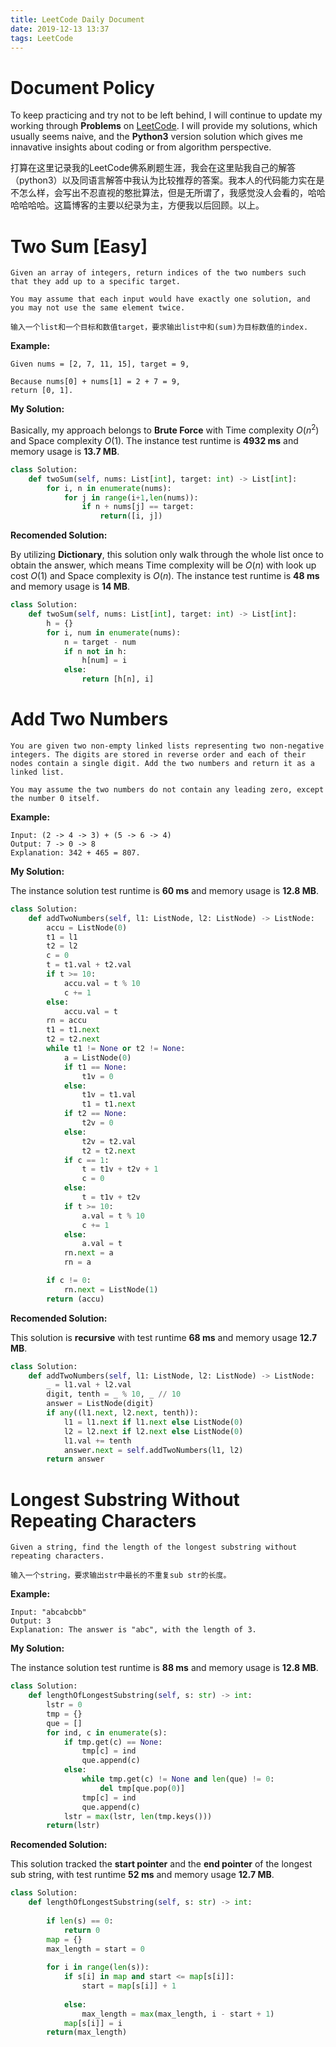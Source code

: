 ```yaml
---
title: LeetCode Daily Document
date: 2019-12-13 13:37
tags: LeetCode
---
```


# Document Policy

To keep practicing and try not to be left behind, I will continue to update my working through **Problems** on [LeetCode](https://leetcode.com/problemset/all/). I will provide my solutions, which usually seems naive, and the **Python3** version solution which gives me innavative insights about coding or from algorithm perspective.

打算在这里记录我的LeetCode佛系刷题生涯，我会在这里贴我自己的解答（python3）以及同语言解答中我认为比较推荐的答案。我本人的代码能力实在是不怎么样，会写出不忍直视的憨批算法，但是无所谓了，我感觉没人会看的，哈哈哈哈哈哈。这篇博客的主要以纪录为主，方便我以后回顾。以上。

# Two Sum [Easy]
```
Given an array of integers, return indices of the two numbers such that they add up to a specific target.

You may assume that each input would have exactly one solution, and you may not use the same element twice.

输入一个list和一个目标和数值target，要求输出list中和(sum)为目标数值的index.
```
**Example:**
```
Given nums = [2, 7, 11, 15], target = 9,

Because nums[0] + nums[1] = 2 + 7 = 9,
return [0, 1].
```
**My Solution:** 

Basically, my approach belongs to **Brute Force** with Time complexity $O(n^2)$ and Space complexity $O(1)$. The instance test runtime is **4932 ms** and memory usage is **13.7 MB**.   
```py
class Solution:
    def twoSum(self, nums: List[int], target: int) -> List[int]:
        for i, n in enumerate(nums):
            for j in range(i+1,len(nums)):
                if n + nums[j] == target:
                    return([i, j])
```
**Recomended Solution:**

By utilizing **Dictionary**, this solution only walk through the whole list once to obtain the answer, which means Time complexity will be $O(n)$ with look up cost $O(1)$ and Space complexity is $O(n)$. The instance test runtime is **48 ms** and memory usage is **14 MB**.
```py
class Solution:
    def twoSum(self, nums: List[int], target: int) -> List[int]:
        h = {}
        for i, num in enumerate(nums):
            n = target - num
            if n not in h:
                h[num] = i
            else:
                return [h[n], i]
```

# Add Two Numbers

```
You are given two non-empty linked lists representing two non-negative integers. The digits are stored in reverse order and each of their nodes contain a single digit. Add the two numbers and return it as a linked list.

You may assume the two numbers do not contain any leading zero, except the number 0 itself.
```
**Example:**
```
Input: (2 -> 4 -> 3) + (5 -> 6 -> 4)
Output: 7 -> 0 -> 8
Explanation: 342 + 465 = 807.
```
**My Solution:**

The instance solution test runtime is **60 ms** and memory usage is **12.8 MB**.
```py
class Solution:
    def addTwoNumbers(self, l1: ListNode, l2: ListNode) -> ListNode:
        accu = ListNode(0)
        t1 = l1
        t2 = l2
        c = 0
        t = t1.val + t2.val
        if t >= 10:
            accu.val = t % 10
            c += 1
        else:
            accu.val = t
        rn = accu
        t1 = t1.next
        t2 = t2.next
        while t1 != None or t2 != None:
            a = ListNode(0)
            if t1 == None:
                t1v = 0
            else:
                t1v = t1.val
                t1 = t1.next
            if t2 == None:
                t2v = 0
            else:
                t2v = t2.val
                t2 = t2.next
            if c == 1:
                t = t1v + t2v + 1
                c = 0
            else:
                t = t1v + t2v
            if t >= 10:
                a.val = t % 10
                c += 1
            else:
                a.val = t
            rn.next = a
            rn = a

        if c != 0:
            rn.next = ListNode(1)
        return (accu)
```
**Recomended Solution:**

This solution is **recursive** with test runtime **68 ms** and memory usage **12.7 MB**.
```py
class Solution:
    def addTwoNumbers(self, l1: ListNode, l2: ListNode) -> ListNode:
        _ = l1.val + l2.val
        digit, tenth = _ % 10, _ // 10
        answer = ListNode(digit)
        if any((l1.next, l2.next, tenth)):
            l1 = l1.next if l1.next else ListNode(0)
            l2 = l2.next if l2.next else ListNode(0)
            l1.val += tenth
            answer.next = self.addTwoNumbers(l1, l2)    
        return answer
```

# Longest Substring Without Repeating Characters
```
Given a string, find the length of the longest substring without repeating characters.

输入一个string，要求输出str中最长的不重复sub str的长度。
```
**Example:**
```
Input: "abcabcbb"
Output: 3 
Explanation: The answer is "abc", with the length of 3. 
```
**My Solution:**

The instance solution test runtime is **88 ms** and memory usage is **12.8 MB**.

```py
class Solution:
    def lengthOfLongestSubstring(self, s: str) -> int:
        lstr = 0
        tmp = {}
        que = []
        for ind, c in enumerate(s):
            if tmp.get(c) == None:
                tmp[c] = ind
                que.append(c)
            else:
                while tmp.get(c) != None and len(que) != 0:
                    del tmp[que.pop(0)]
                tmp[c] = ind
                que.append(c)
            lstr = max(lstr, len(tmp.keys()))
        return(lstr)
```
**Recomended Solution:**

This solution tracked the **start pointer** and the **end pointer** of the longest sub string, with test runtime **52 ms** and memory usage **12.7 MB**. 

```py
class Solution:
    def lengthOfLongestSubstring(self, s: str) -> int:
        
        if len(s) == 0:
            return 0
        map = {}
        max_length = start = 0
        
        for i in range(len(s)):
            if s[i] in map and start <= map[s[i]]:
                start = map[s[i]] + 1
                
            else:
                max_length = max(max_length, i - start + 1)
            map[s[i]] = i
        return(max_length)
```

<!-- # Title
```
description
```
**Example:**
```

```
**My Solution:**

The instance solution test runtime is **60 ms** and memory usage is **12.8 MB**.

```py
```
**Recomended Solution:**

This solution is **recursive** with test runtime **68 ms** and memory usage **12.7 MB**.

```py
``` -->